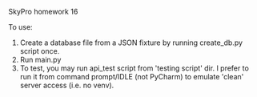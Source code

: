 SkyPro homework 16

To use:
1) Create a database file from a JSON fixture  by running create_db.py script once.
2) Run main.py
3) To test, you may run api_test script from 'testing script' dir. 
   I prefer to run it from command prompt/IDLE (not PyCharm) to
   emulate 'clean' server access (i.e. no venv).